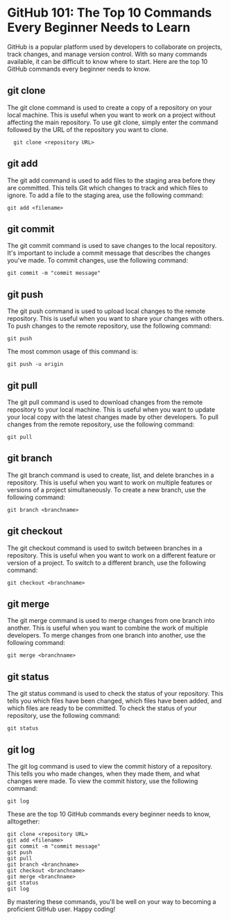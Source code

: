 # GitHub 101: The Top 10 Commands Every Beginner Needs to Learn

GitHub is a popular platform used by developers to collaborate on projects, track changes, and manage version control. With so many commands available, it can be difficult to know where to start. Here are the top 10 GitHub commands every beginner needs to know.

## git clone
The git clone command is used to create a copy of a repository on your local machine. This is useful when you want to work on a project without affecting the main repository. To use git clone, simply enter the command followed by the URL of the repository you want to clone.

```
  git clone <repository URL>
```
  
## git add
The git add command is used to add files to the staging area before they are committed. This tells Git which changes to track and which files to ignore. To add a file to the staging area, use the following command:


```
git add <filename>
```
  

## git commit
The git commit command is used to save changes to the local repository. It's important to include a commit message that describes the changes you've made. To commit changes, use the following command:


```
git commit -m "commit message"
```

## git push
The git push command is used to upload local changes to the remote repository. This is useful when you want to share your changes with others. To push changes to the remote repository, use the following command:

```
git push
```
The most common usage of this command is:
```
git push -u origin
```


## git pull
The git pull command is used to download changes from the remote repository to your local machine. This is useful when you want to update your local copy with the latest changes made by other developers. To pull changes from the remote repository, use the following command:

```
git pull
```

## git branch
The git branch command is used to create, list, and delete branches in a repository. This is useful when you want to work on multiple features or versions of a project simultaneously. To create a new branch, use the following command:

```
git branch <branchname>
```

## git checkout
The git checkout command is used to switch between branches in a repository. This is useful when you want to work on a different feature or version of a project. To switch to a different branch, use the following command:

```
git checkout <branchname>
```

## git merge
The git merge command is used to merge changes from one branch into another. This is useful when you want to combine the work of multiple developers. To merge changes from one branch into another, use the following command:

```
git merge <branchname>
```

## git status
The git status command is used to check the status of your repository. This tells you which files have been changed, which files have been added, and which files are ready to be committed. To check the status of your repository, use the following command:

```
git status
```


## git log
The git log command is used to view the commit history of a repository. This tells you who made changes, when they made them, and what changes were made. To view the commit history, use the following command:

```
git log
```


These are the top 10 GitHub commands every beginner needs to know, alltogether:
```
git clone <repository URL>
git add <filename>
git commit -m "commit message"
git push
git pull
git branch <branchname>
git checkout <branchname>
git merge <branchname>
git status
git log

```
By mastering these commands, you'll be well on your way to becoming a proficient GitHub user. Happy coding!





